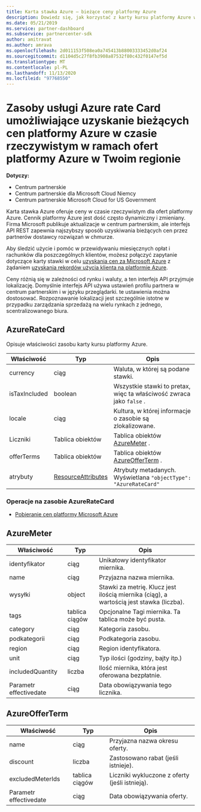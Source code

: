```yaml
---
title: Karta stawka Azure — bieżące ceny platformy Azure
description: Dowiedz się, jak korzystać z karty kursu platformy Azure w celu uzyskania bieżących cen dla ofert platformy Azure w danym regionie. Dostęp do karty usługi Azure rate jest uzyskiwany za pośrednictwem interfejsu API REST Centrum partnerskiego.
ms.date: 05/21/2019
ms.service: partner-dashboard
ms.subservice: partnercenter-sdk
author: amitravat
ms.author: amrava
ms.openlocfilehash: 2d011153f508ea0a745413b88003333452d0af24
ms.sourcegitcommit: d1104d5c27f8fb3908a87532f80c432f0147ef5d
ms.translationtype: MT
ms.contentlocale: pl-PL
ms.lasthandoff: 11/13/2020
ms.locfileid: "97768550"
---
```

# <a name="azure-rate-card-resources-to-get-real-time-current-azure-prices-on-azure-offers-in-your-region"></a>Zasoby usługi Azure rate Card umożliwiające uzyskanie bieżących cen platformy Azure w czasie rzeczywistym w ramach ofert platformy Azure w Twoim regionie

**Dotyczy:**

- Centrum partnerskie
- Centrum partnerskie dla Microsoft Cloud Niemcy
- Centrum partnerskie Microsoft Cloud for US Government

Karta stawka Azure oferuje ceny w czasie rzeczywistym dla ofert platformy Azure. Cennik platformy Azure jest dość często dynamiczny i zmieniany. Firma Microsoft publikuje aktualizacje w centrum partnerskim, ale interfejs API REST zapewnia najszybszy sposób uzyskiwania bieżących cen przez partnerów dostawcy rozwiązań w chmurze.

Aby śledzić użycie i pomóc w przewidywaniu miesięcznych opłat i rachunków dla poszczególnych klientów, możesz połączyć zapytanie dotyczące karty stawki w celu [uzyskania cen za Microsoft Azure](get-prices-for-microsoft-azure.md) z żądaniem [uzyskania rekordów użycia klienta na platformie Azure](get-a-customer-s-utilization-record-for-azure.md).

Ceny różnią się w zależności od rynku i waluty, a ten interfejs API przyjmuje lokalizację. Domyślnie interfejs API używa ustawień profilu partnera w centrum partnerskim i w języku przeglądarki. te ustawienia można dostosować. Rozpoznawanie lokalizacji jest szczególnie istotne w przypadku zarządzania sprzedażą na wielu rynkach z jednego, scentralizowanego biura.

## <a name="azureratecard"></a>AzureRateCard

Opisuje właściwości zasobu karty kursu platformy Azure.

| Właściwość      | Typ                                      | Opis                                                       |
|---------------|-------------------------------------------|-------------------------------------------------------------------|
| currency      | ciąg                                    | Waluta, w której są podane stawki.                     |
| isTaxIncluded | boolean                                   | Wszystkie stawki to pretax, więc ta właściwość zwraca jako `false` . |
| locale        | ciąg                                    | Kultura, w której informacje o zasobie są zlokalizowane.       |
| Liczniki        | Tablica obiektów                          | Tablica obiektów [AzureMeter](#azuremeter) .                       |
| offerTerms    | Tablica obiektów                          | Tablica obiektów [AzureOfferTerm](#azureofferterm) .               |
| atrybuty    | [ResourceAttributes](utility-resources.md#resourceattributes) | Atrybuty metadanych. Wyświetlana `"objectType": "AzureRateCard"`   |

### <a name="operations-on-the-azureratecard-resource"></a>Operacje na zasobie AzureRateCard

- [Pobieranie cen platformy Microsoft Azure](get-prices-for-microsoft-azure.md)

## <a name="azuremeter"></a>AzureMeter

| Właściwość         | Typ             | Opis                                                                                   |
|------------------|------------------|-----------------------------------------------------------------------------------------------|
| identyfikator               | ciąg           | Unikatowy identyfikator miernika.                                                                    |
| name             | ciąg           | Przyjazna nazwa miernika.                                                                   |
| wysyłki            | object           | Stawki za metrię. Klucz jest ilością miernika (ciąg), a wartością jest stawka (liczba). |
| tags             | tablica ciągów | Opcjonalne Tagi miernika. Ta tablica może być pusta.                                                 |
| category         | ciąg           | Kategoria zasobu.                                                                     |
| podkategorii      | ciąg           | Podkategoria zasobu.                                                                 |
| region           | ciąg           | Region identyfikatora.                                                                             |
| unit             | ciąg           | Typ ilości (godziny, bajty itp.)                                                     |
| includedQuantity | liczba           | Ilość miernika, która jest oferowana bezpłatnie.                                               |
| Parametr effectivedate    | ciąg           | Data obowiązywania tego licznika.                                                             |

## <a name="azureofferterm"></a>AzureOfferTerm

| Właściwość         | Typ             | Opis                             |
|------------------|------------------|-----------------------------------------|
| name             | ciąg           | Przyjazna nazwa okresu oferty.        |
| discount         | liczba           | Zastosowano rabat (jeśli istnieje).           |
| excludedMeterIds | tablica ciągów | Liczniki wykluczone z oferty (jeśli istnieją). |
| Parametr effectivedate    | ciąg           | Data obowiązywania oferty.        |
